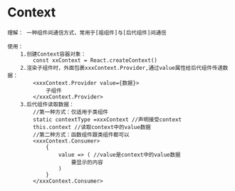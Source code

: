 # Context #
    理解： 一种组件间通信方式，常用于[祖组件]与[后代组件]间通信

    使用： 
        1.创建Context容器对象：
            const xxContext = React.createContext()
        2.渲染子组件时，外面包裹xxxContext.Provider,通过value属性给后代组件传递数据：
            <xxxContext.Provider value={数据}>
                子组件
            </xxxContext.Provider>
        3.后代组件读取数据：
            //第一种方式：仅适用于类组件
            static contextType =xxxContext //声明接受context
            this.context //读取context中的value数据
            //第二种方式：函数组件跟类组件都可以
            <xxxContext.Consumer>
                {
                    value => ( //value是context中的value数据
                        要显示的内容
                    )
                }
            </xxxContext.Consumer>